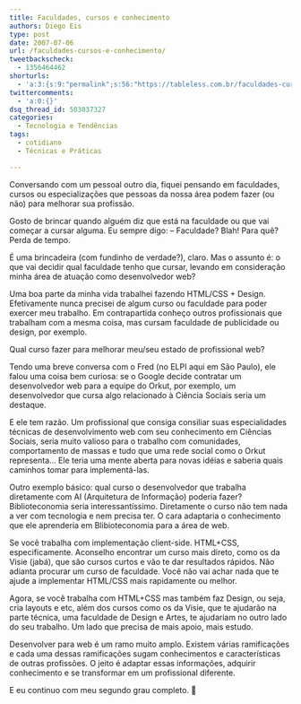 ```yaml
---
title: Faculdades, cursos e conhecimento
authors: Diego Eis
type: post
date: 2007-07-06
url: /faculdades-cursos-e-conhecimento/
tweetbackscheck:
  - 1356464462
shorturls:
  - 'a:3:{s:9:"permalink";s:56:"https://tableless.com.br/faculdades-cursos-e-conhecimento";s:7:"tinyurl";s:26:"https://tinyurl.com/3kbo748";s:4:"isgd";s:19:"https://is.gd/NUHW5f";}'
twittercomments:
  - 'a:0:{}'
dsq_thread_id: 503037327
categories:
  - Tecnologia e Tendências
tags:
  - cotidiano
  - Técnicas e Práticas

---
```

Conversando com um pessoal outro dia, fiquei pensando em faculdades, cursos ou especializações que pessoas da nossa área podem fazer (ou não) para melhorar sua profissão.
  
Gosto de brincar quando alguém diz que está na faculdade ou que vai começar a cursar alguma. Eu sempre digo: &#8211; Faculdade? Blah! Para quê? Perda de tempo.
  
É uma brincadeira (com fundinho de verdade?), claro. Mas o assunto é: o que vai decidir qual faculdade tenho que cursar, levando em consideração minha área de atuação como desenvolvedor web?

Uma boa parte da minha vida trabalhei fazendo HTML/CSS + Design. Efetivamente nunca precisei de algum curso ou faculdade para poder exercer meu trabalho. Em contrapartida conheço outros profissionais que trabalham com a mesma coisa, mas cursam faculdade de publicidade ou design, por exemplo.

Qual curso fazer para melhorar meu/seu estado de profissional web?

Tendo uma breve conversa com o Fred (no ELPI aqui em São Paulo), ele falou uma coisa bem curiosa: se o Google decide contratar um desenvolvedor web para a equipe do Orkut, por exemplo, um desenvolvedor que cursa algo relacionado à Ciência Sociais seria um destaque.
  
E ele tem razão. Um profissional que consiga consiliar suas especialidades técnicas de desenvolvimento web com seu conhecimento em Ciências Sociais, seria muito valioso para o trabalho com comunidades, comportamento de massas e tudo que uma rede social como o Orkut representa&#8230; Ele teria uma mente aberta para novas idéias e saberia quais caminhos tomar para implementá-las.
  
Outro exemplo básico: qual curso o desenvolvedor que trabalha diretamente com AI (Arquitetura de Informação) poderia fazer? Biblioteconomia seria interessantíssimo. Diretamente o curso não tem nada a ver com tecnologia e nem precisa ter. O cara adaptaria o conhecimento que ele aprenderia em Blibioteconomia para a área de web.

Se você trabalha com implementação client-side. HTML+CSS, especificamente. Aconselho encontrar um curso mais direto, como os da Visie (jabá), que são cursos curtos e vão te dar resultados rápidos. Não adianta procurar um curso de faculdade. Você não vai achar nada que te ajude a implementar HTML/CSS mais rapidamente ou melhor.
  
Agora, se você trabalha com HTML+CSS mas também faz Design, ou seja, cria layouts e etc, além dos cursos como os da Visie, que te ajudarão na parte técnica, uma faculdade de Design e Artes, te ajudariam no outro lado do seu trabalho. Um lado que precisa de mais apoio, mais estudo.

Desenvolver para web é um ramo muito amplo. Existem várias ramificações e cada uma dessas ramificações sugam conhecimentos e características de outras profissões. O jeito é adaptar essas informações, adquirir conhecimento e se transformar em um profissional diferente.

E eu continuo com meu segundo grau completo. 🙂